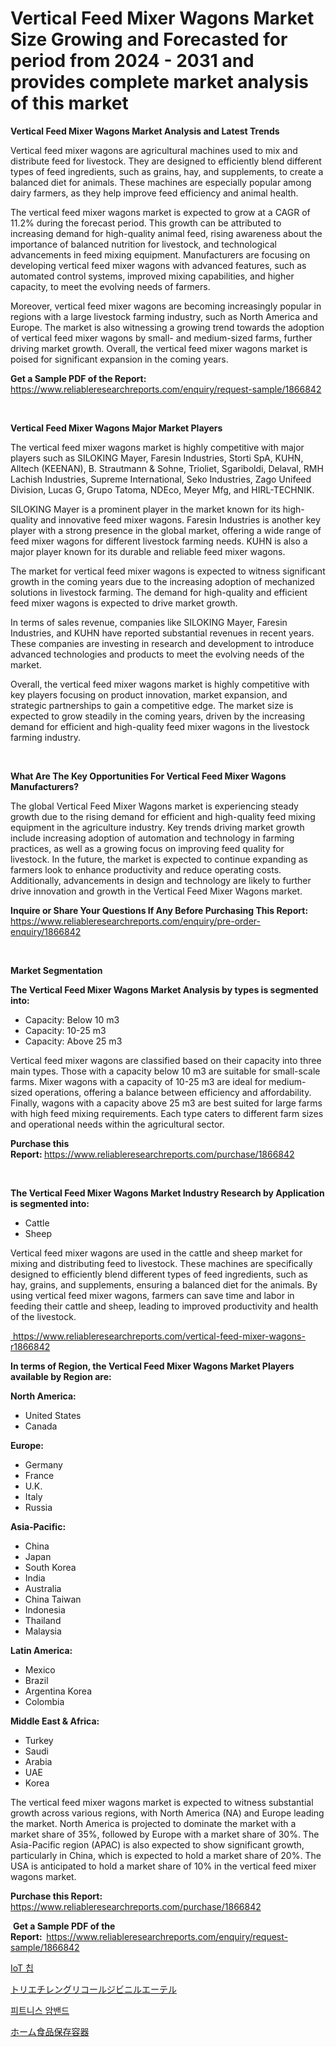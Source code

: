 <p><h1>Vertical Feed Mixer Wagons Market Size Growing and Forecasted for period from 2024 - 2031 and provides complete market analysis of this market</h1></p><p><strong>Vertical Feed Mixer Wagons Market Analysis and Latest Trends</strong></p>
<p><p>Vertical feed mixer wagons are agricultural machines used to mix and distribute feed for livestock. They are designed to efficiently blend different types of feed ingredients, such as grains, hay, and supplements, to create a balanced diet for animals. These machines are especially popular among dairy farmers, as they help improve feed efficiency and animal health.</p><p>The vertical feed mixer wagons market is expected to grow at a CAGR of 11.2% during the forecast period. This growth can be attributed to increasing demand for high-quality animal feed, rising awareness about the importance of balanced nutrition for livestock, and technological advancements in feed mixing equipment. Manufacturers are focusing on developing vertical feed mixer wagons with advanced features, such as automated control systems, improved mixing capabilities, and higher capacity, to meet the evolving needs of farmers.</p><p>Moreover, vertical feed mixer wagons are becoming increasingly popular in regions with a large livestock farming industry, such as North America and Europe. The market is also witnessing a growing trend towards the adoption of vertical feed mixer wagons by small- and medium-sized farms, further driving market growth. Overall, the vertical feed mixer wagons market is poised for significant expansion in the coming years.</p></p>
<p><strong>Get a Sample PDF of the Report:&nbsp;</strong> <a href="https://www.reliableresearchreports.com/enquiry/request-sample/1866842">https://www.reliableresearchreports.com/enquiry/request-sample/1866842</a></p>
<p>&nbsp;</p>
<p><strong>Vertical Feed Mixer Wagons Major Market Players</strong></p>
<p><p>The vertical feed mixer wagons market is highly competitive with major players such as SILOKING Mayer, Faresin Industries, Storti SpA, KUHN, Alltech (KEENAN), B. Strautmann & Sohne, Trioliet, Sgariboldi, Delaval, RMH Lachish Industries, Supreme International, Seko Industries, Zago Unifeed Division, Lucas G, Grupo Tatoma, NDEco, Meyer Mfg, and HIRL-TECHNIK. </p><p>SILOKING Mayer is a prominent player in the market known for its high-quality and innovative feed mixer wagons. Faresin Industries is another key player with a strong presence in the global market, offering a wide range of feed mixer wagons for different livestock farming needs. KUHN is also a major player known for its durable and reliable feed mixer wagons.</p><p>The market for vertical feed mixer wagons is expected to witness significant growth in the coming years due to the increasing adoption of mechanized solutions in livestock farming. The demand for high-quality and efficient feed mixer wagons is expected to drive market growth.</p><p>In terms of sales revenue, companies like SILOKING Mayer, Faresin Industries, and KUHN have reported substantial revenues in recent years. These companies are investing in research and development to introduce advanced technologies and products to meet the evolving needs of the market.</p><p>Overall, the vertical feed mixer wagons market is highly competitive with key players focusing on product innovation, market expansion, and strategic partnerships to gain a competitive edge. The market size is expected to grow steadily in the coming years, driven by the increasing demand for efficient and high-quality feed mixer wagons in the livestock farming industry.</p></p>
<p>&nbsp;</p>
<p><strong>What Are The Key Opportunities For Vertical Feed Mixer Wagons Manufacturers?</strong></p>
<p><p>The global Vertical Feed Mixer Wagons market is experiencing steady growth due to the rising demand for efficient and high-quality feed mixing equipment in the agriculture industry. Key trends driving market growth include increasing adoption of automation and technology in farming practices, as well as a growing focus on improving feed quality for livestock. In the future, the market is expected to continue expanding as farmers look to enhance productivity and reduce operating costs. Additionally, advancements in design and technology are likely to further drive innovation and growth in the Vertical Feed Mixer Wagons market.</p></p>
<p><strong>Inquire or Share Your Questions If Any Before Purchasing This Report:</strong> <a href="https://www.reliableresearchreports.com/enquiry/pre-order-enquiry/1866842">https://www.reliableresearchreports.com/enquiry/pre-order-enquiry/1866842</a></p>
<p>&nbsp;</p>
<p><strong>Market Segmentation</strong></p>
<p><strong>The Vertical Feed Mixer Wagons Market Analysis by types is segmented into:</strong></p>
<p><ul><li>Capacity: Below 10 m3</li><li>Capacity: 10-25 m3</li><li>Capacity: Above 25 m3</li></ul></p>
<p><p>Vertical feed mixer wagons are classified based on their capacity into three main types. Those with a capacity below 10 m3 are suitable for small-scale farms. Mixer wagons with a capacity of 10-25 m3 are ideal for medium-sized operations, offering a balance between efficiency and affordability. Finally, wagons with a capacity above 25 m3 are best suited for large farms with high feed mixing requirements. Each type caters to different farm sizes and operational needs within the agricultural sector.</p></p>
<p><strong>Purchase this Report:&nbsp;</strong><a href="https://www.reliableresearchreports.com/purchase/1866842">https://www.reliableresearchreports.com/purchase/1866842</a></p>
<p>&nbsp;</p>
<p><strong>The Vertical Feed Mixer Wagons Market Industry Research by Application is segmented into:</strong></p>
<p><ul><li>Cattle</li><li>Sheep</li></ul></p>
<p><p>Vertical feed mixer wagons are used in the cattle and sheep market for mixing and distributing feed to livestock. These machines are specifically designed to efficiently blend different types of feed ingredients, such as hay, grains, and supplements, ensuring a balanced diet for the animals. By using vertical feed mixer wagons, farmers can save time and labor in feeding their cattle and sheep, leading to improved productivity and health of the livestock.</p></p>
<p><a href="https://www.reliableresearchreports.com/vertical-feed-mixer-wagons-r1866842">&nbsp;https://www.reliableresearchreports.com/vertical-feed-mixer-wagons-r1866842</a></p>
<p><strong>In terms of Region, the Vertical Feed Mixer Wagons Market Players available by Region are:</strong></p>
<p>
    <p> <strong> North America: </strong>
        <ul>
            <li>United States</li>
            <li>Canada</li>
        </ul>
        </p> 
    <p> <strong> Europe: </strong>
        <ul>
            <li>Germany</li>
            <li>France</li>
            <li>U.K.</li>
            <li>Italy</li>
            <li>Russia</li>
        </ul>
        </p> 
    <p> <strong> Asia-Pacific: </strong>
        <ul>
            <li>China</li>
            <li>Japan</li>
            <li>South Korea</li>
            <li>India</li>
            <li>Australia</li>
            <li>China Taiwan</li>
            <li>Indonesia</li>
            <li>Thailand</li>
            <li>Malaysia</li>
        </ul>
        </p> 
    <p> <strong> Latin America: </strong>
        <ul>
            <li>Mexico</li>
            <li>Brazil</li>
            <li>Argentina Korea</li>
            <li>Colombia</li>
        </ul>
        </p> 
    <p> <strong> Middle East & Africa: </strong>
        <ul>
            <li>Turkey</li>
            <li>Saudi</li>
            <li>Arabia</li>
            <li>UAE</li>
            <li>Korea</li>
        </ul>
    </p>
    </p>
<p><p>The vertical feed mixer wagons market is expected to witness substantial growth across various regions, with North America (NA) and Europe leading the market. North America is projected to dominate the market with a market share of 35%, followed by Europe with a market share of 30%. The Asia-Pacific region (APAC) is also expected to show significant growth, particularly in China, which is expected to hold a market share of 20%. The USA is anticipated to hold a market share of 10% in the vertical feed mixer wagons market.</p></p>
<p><strong>Purchase this Report: </strong><a href="https://www.reliableresearchreports.com/purchase/1866842">https://www.reliableresearchreports.com/purchase/1866842</a></p>
<p>&nbsp;<strong>Get a Sample PDF of the Report:&nbsp;&nbsp;</strong><a href="https://www.reliableresearchreports.com/enquiry/request-sample/1866842">https://www.reliableresearchreports.com/enquiry/request-sample/1866842</a></p>
<p><strong></strong></p>
<p><p><a href="https://medium.com/@daveblock56/iot-%EC%B9%A9-%EC%8B%9C%EC%9E%A5-%EC%A0%84%EB%A7%9D-%EC%82%B0%EC%97%85-%EA%B0%9C%EC%9A%94-%EB%B0%8F-%EC%98%88%EC%B8%A1-2024%EB%85%84%EB%B6%80%ED%84%B0-2031%EB%85%84%EA%B9%8C%EC%A7%80-2a0112642ef5">IoT 칩</a></p><p><a href="https://medium.com/@addyserr7687/%E3%83%88%E3%83%AA%E3%82%A8%E3%83%81%E3%83%AC%E3%83%B3%E3%82%B0%E3%83%AA%E3%82%B3%E3%83%BC%E3%83%AB%E3%82%B8%E3%83%93%E3%83%8B%E3%83%AB%E3%82%A8%E3%83%BC%E3%83%86%E3%83%AB%E5%B8%82%E5%A0%B4-2031%E5%B9%B4%E3%81%BE%E3%81%A7%E3%81%AE%E6%88%90%E5%8A%9F%E3%81%B8%E3%81%AE%E9%8D%B5%E3%81%A8%E3%81%AA%E3%82%8B%E3%83%93%E3%82%B8%E3%83%8D%E3%82%B9%E6%88%A6%E7%95%A5%E3%81%AE%E4%BA%88%E6%B8%AC-5c4650bd0c8b">トリエチレングリコールジビニルエーテル</a></p><p><a href="https://medium.com/@felipegrrady654556/%ED%94%BC%ED%8A%B8%EB%8B%88%EC%8A%A4-%EC%95%94%EB%B0%B4%EB%93%9C-%EC%8B%9C%EC%9E%A5-%EA%B7%9C%EB%AA%A8-%EC%8B%9C%EC%9E%A5-%EC%A0%84%EB%A7%9D-%EB%B0%8F-%EC%8B%9C%EC%9E%A5-%EC%98%88%EC%B8%A1-2024%EB%85%84%EB%B6%80%ED%84%B0-2031%EB%85%84%EA%B9%8C%EC%A7%80-a7b480da563e">피트니스 암밴드</a></p><p><a href="https://medium.com/@teridactyl90/%E5%AE%B6%E5%BA%AD%E7%94%A8%E9%A3%9F%E5%93%81%E4%BF%9D%E5%AD%98%E5%AE%B9%E5%99%A8%E5%B8%82%E5%A0%B4-%E7%AB%B6%E4%BA%89%E5%88%86%E6%9E%90-%E5%B8%82%E5%A0%B4%E5%8B%95%E5%90%91-2031%E5%B9%B4%E3%81%BE%E3%81%A7%E3%81%AE%E4%BA%88%E6%B8%AC-b547b4b827b6">ホーム食品保存容器</a></p></p>